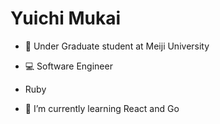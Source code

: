 # Yuichi Mukai

- 📝 Under Graduate student at Meiji University
- 💻 Software Engineer
- Ruby

- 🌱 I’m currently learning React and Go 

